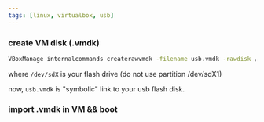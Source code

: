 ```yaml
---
tags: [linux, virtualbox, usb]
---
```


### create VM disk (.vmdk)

```bash
VBoxManage internalcommands createrawvmdk -filename usb.vmdk -rawdisk /dev/sdX
```

where `/dev/sdX` is your flash drive (do not use partition /dev/sdX1)

now, `usb.vmdk` is "symbolic" link  to your usb flash disk.

### import .vmdk in VM && boot
